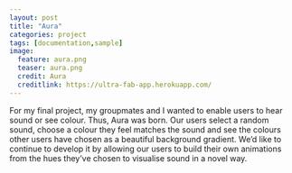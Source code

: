 ```yaml
---
layout: post
title: "Aura"
categories: project
tags: [documentation,sample]
image:
  feature: aura.png
  teaser: aura.png
  credit: Aura
  creditlink: https://ultra-fab-app.herokuapp.com/
---
```


For my final project, my groupmates and I wanted to enable users to hear sound or see colour. Thus, Aura was born. Our users select a random sound, choose a colour they feel matches the sound and see the colours other users have chosen as a beautiful background gradient. We’d like to continue to develop it by allowing our users to build their own animations from the hues they’ve chosen to visualise sound in a novel way.
